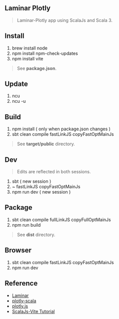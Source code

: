 Laminar Plotly
--------------
>Laminar-Plotly app using ScalaJs and Scala 3.

Install
-------
1. brew install node
2. npm install npm-check-updates
3. npm install vite
>See **package.json**.

Update
------
1. ncu
2. ncu -u

Build
-----
1. npm install ( only when package.json changes )
2. sbt clean compile fastLinkJS copyFastOptMainJs
>See **target/public** directory.

Dev
---
>Edits are reflected in both sessions.
1. sbt ( new session )
2. ~ fastLinkJS copyFastOptMainJs
3. npm run dev ( new session )

Package
-------
1. sbt clean compile fullLinkJS copyFullOptMainJs
2. npm run build
>See **dist** directory.

Browser
-------
1. sbt clean compile fastLinkJS copyFastOptMainJs
2. npm run dev

Reference
---------
* [Laminar](https://laminar.dev/)
* [plotly-scala](https://github.com/alexarchambault/plotly-scala)
* [plotly.js](https://www.npmjs.com/package/plotly.js/v/1.47.4?activeTab=versions)
* [ScalaJs-Vite Tutorial](https://www.scala-js.org/doc/tutorial/scalajs-vite.html)